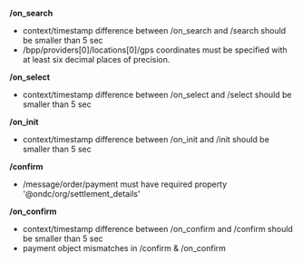 **/on_search**
- context/timestamp difference between /on_search and /search should be smaller than 5 sec
- /bpp/providers[0]/locations[0]/gps coordinates must be specified with at least six decimal places of precision.

**/on_select**
- context/timestamp difference between /on_select and /select should be smaller than 5 sec

**/on_init**
- context/timestamp difference between /on_init and /init should be smaller than 5 sec

**/confirm**
- /message/order/payment must have required property '@ondc/org/settlement_details'

**/on_confirm**
- context/timestamp difference between /on_confirm and /confirm should be smaller than 5 sec
- payment object mismatches in /confirm & /on_confirm

